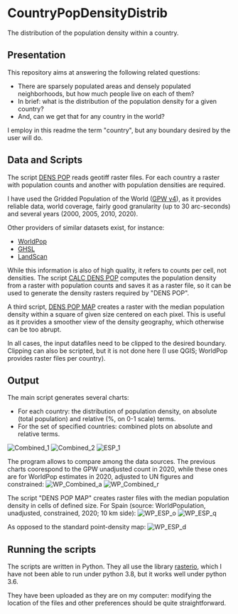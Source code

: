 # CountryPopDensityDistrib
The distribution of the population density within a country.

## Presentation
This repository aims at answering the following related questions:

* There are sparsely populated areas and densely populated neighborhoods, but how much people live on each of them? 
* In brief: what is the distribution of the population density for a given country? 
* And, can we get that for any country in the world?

I employ in this readme the term "country", but any boundary desired by the user will do.

## Data and Scripts
The script [DENS POP](https://github.com/Rigonz/CountryPopDensityDistrib/blob/main/DENS%20POP%20R3%20py36.py) reads geotiff raster files. For each country a raster with population counts and another with population densities are required.

I have used the Gridded Population of the World ([GPW v4](https://sedac.ciesin.columbia.edu/data/collection/gpw-v4/sets/browse)), as it provides reliable data, world coverage, fairly good granularity (up to 30 arc-seconds) and several years (2000, 2005, 2010, 2020). 

Other providers of similar datasets exist, for instance:
* [WorldPop](https://www.worldpop.org/project/categories?id=3)
* [GHSL](https://ghsl.jrc.ec.europa.eu/datasets.php)
* [LandScan](https://landscan.ornl.gov/)

While this information is also of high quality, it refers to counts per cell, not densities. The script [CALC DENS POP](https://github.com/Rigonz/CountryPopDensityDistrib/blob/main/CALC%20DENS%20POP%20R1%20py36.py) computes the population density from a raster with population counts and saves it as a raster file, so it can be used to generate the density rasters required by "DENS POP".

A third script, [DENS POP MAP](https://github.com/Rigonz/CountryPopDensityDistrib/blob/main/DENS%20POP%20MAP%20R0%20py36.py) creates a raster with the median population density within a square of given size centered on each pixel. This is useful as it provides a smoother view of the density geography, which otherwise can be too abrupt.

In all cases, the input datafiles need to be clipped to the desired boundary. Clipping can also be scripted, but it is not done here (I use QGIS; WorldPop provides raster files per country).

## Output
The main script generates several charts:
* For each country: the distribution of population density, on absolute (total population) and relative (%, on 0-1 scale) terms.
* For the set of specified countries: combined plots on absolute and relative terms. 

![Combined_1](https://github.com/Rigonz/CountryPopDensityDistrib/blob/main/Images/All_A_01.png)
![Combined_2](https://github.com/Rigonz/CountryPopDensityDistrib/blob/main/Images/All_R_02.png)
![ESP_1](https://github.com/Rigonz/CountryPopDensityDistrib/blob/main/Images/ESP_R.png)

The program allows to compare among the data sources. The previous charts coorespond to the GPW unadjusted count in 2020, while these ones are for WorldPop estimates in 2020, adjusted to UN figures and constrained:
![WP_Combined_a](https://github.com/Rigonz/CountryPopDensityDistrib/blob/main/Images/WP_ALLa.png)
![WP_Combined_r](https://github.com/Rigonz/CountryPopDensityDistrib/blob/main/Images/WP_ALLr.png)

The script "DENS POP MAP" creates raster files with the median population density in cells of defined size. For Spain (source: WorldPopulation, unadjusted, constrained, 2020;  10 km side):
![WP_ESP_o](https://github.com/Rigonz/CountryPopDensityDistrib/blob/main/Images/ESP_o.png)
![WP_ESP_q](https://github.com/Rigonz/CountryPopDensityDistrib/blob/main/Images/ESP_q.png)

As opposed to the standard point-density map:
![WP_ESP_d](https://github.com/Rigonz/CountryPopDensityDistrib/blob/main/Images/ESP_d.png)

## Running the scripts
The scripts are written in Python. They all use the library [rasterio](https://rasterio.readthedocs.io/en/latest/index.html#), which I have not been able to run under python 3.8, but it works well under python 3.6.

They have been uploaded as they are on my computer: modifying the location of the files and other preferences should be quite straightforward.
